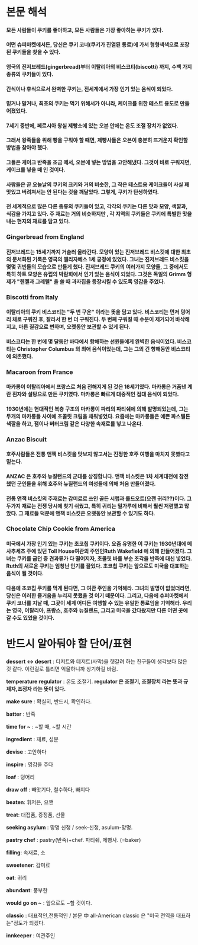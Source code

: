 # 본문 해석

#### 모든 사람들이 쿠키를 좋아하고, 모든 사람들은 가장 좋아하는 쿠키가 있다.

#### 어떤 슈퍼마켓에서든, 당신은 쿠키 코너(쿠키가 진열된 통로)에 가서 형형색색으로 포장된 쿠키들을 찾을 수 있다.

#### 영국의 진저브레드(gingerbread)부터 이탈리아의 비스코티(biscotti) 까지, 수백 가지 종류의 쿠키들이 있다.

#### 간식이나 후식으로서 완벽한 쿠키는, 전세계에서 가장 인기 있는 음식이 되었다.

#### 믿거나 말거나, 최초의 쿠키는 먹기 위해서가 아니라, 케이크를 위한 테스트 용도로 만들어졌었다.

#### 7세기 중반에, 페르시아 왕실 제빵소에 있는 오븐 안에는 온도 조절 장치가 없었다.

#### 그래서 왕족들을 위해 빵을 구워야 할 때면, 제빵사들은 오븐이 충분히 뜨거운지 확인할 방법을 찾아야 했다.

#### 그들은 케이크 반죽을 조금 떼서, 오븐에 넣는 방법을 고안해냈다. 그것이 바로 구워지면, 케이크를 넣을 때 인 것이다.

#### 사람들은 곧 오늘날의 쿠키의 크키와 거의 비슷한, 그 작은 테스트용 케이크들이 사실 꽤 맛있고 버려져서는 안 된다는 것을 깨달았다. 그렇게, 쿠키가 탄생하였다.

#### 전 세계적으로 많은 다른 종류의 쿠키들이 있고, 각각의 쿠키는 다른 맛과 모양, 색깔과, 식감을 가지고 있다. 주 재료는 거의 비슷하지만 , 각 지역의 쿠키들은 쿠키에 특별한 맛을 내는 현지의 재료를 담고 있다.

### Gingerbread from England

#### 진저브레드는 15세기까지 거슬러 올라간다. 모양이 있는 진저브레드 비스킷에 대한 최초의 문서화된 기록은 영국의 엘리자베스 1세 궁정에 있었다. 그녀는 진저브레드 비스킷을 몇몇 귀빈들의 모습으로 만들게 했다. 진저브레드 쿠키의 여러가지 모양들, 그 중에서도 특히 하트 모양은 유럽의 박람회에서 인기 있는 음식이 되었다. 그것은 독일의 Grimm 형제가 "헨젤과 그레텔" 을 쓸 때 과자집을 등장시킬 수 있도록 영감을 주었다.

### Biscotti from Italy

#### 이탈리아의 쿠키 비스코티는 "두 번 구운" 이라는 뜻을 담고 있다. 비스코티는 먼저 덩어리 채로 구워진 후, 잘라서 한 번 더 구워진다. 두 번째 구워질 때 수분이 제거되어 바삭해지고, 마른 질감으로 변하며, 오랫동안 보관할 수 있게 된다.

#### 비스코티는 한 번에 몇 달동안 바다에서 항해하는 선원들에게 완벽한 음식이었다. 비스코티는 Christopher Columbus 의 최애 음식이었는데, 그는 그의 긴 항해동안 비스코티에 의존했다.

### Macaroon from France

#### 마카롱이 이탈리아에서 프랑스로 처음 전해지게 된 것은 16세기였다. 마카롱은 거품낸 계란 흰자와 설탕으로 만든 쿠키였다. 마카롱은 빠르게 대중적인 접대 음식이 되었다.

#### 1930년에는 현대적인 복층 구조의 마카롱이 파리의 파티쉐에 의해 발명되었는데, 그는 두개의 마카롱들 사이에 초콜릿 크림을 채워넣었다. 요즘에는 마카롱들은 예쁜 파스텔톤 색깔을 하고, 잼이나 버터크림 같은 다양한 속재료를 넣고 나온다.

### Anzac Biscuit

#### 호주사람들은 전통 앤잭 비스킷을 맛보지 않고서는 진정한 호주 여행을 마치지 못했다고 믿는다.

#### ANZAC 은 호주와 뉴질랜드의 군대를 상징합니다. 앤잭 비스킷은 1차 세계대전에 참전했던 군인들을 위해 호주와 뉴질랜드의 여성들에 의해 처음 만들어졌다.

#### 전통 앤잭 비스킷의 주재료는 감미료로 쓰인 골든 시럽과 롤드오트(으깬 귀리??)이다. 그 두가지 재료는 전쟁 당시에 찾기 쉬웠고, 특히 귀리는 밀가루에 비해서 훨씬 저렴했고 많았다. 그 재료들 덕분에 앤잭 비스킷은 오랫동안 보관할 수 있기도 하다.

### Chocolate Chip Cookie from America

#### 미국에서 가장 인기 있는 쿠키는 초코칩 쿠키이다. 요즘 유명한 이 쿠키는 1930년대에 메사추세츠 주에 있던 Toll House여관의 주인인Ruth Wakefield 에 의해 만들어졌다. 그녀는 쿠키를 굽던 중 견과류가 다 떨어지자, 초콜릿 바를 부순 조각을 반죽에 대신 넣었다. Ruth의 새로운 쿠키는 엄청난 인기를 끌었다. 초코칩 쿠키는 앞으로도 미국을 대표하는 음식이 될 것이다.

#### 다음에 초코칩 쿠키를 먹게 된다면, 그 여관 주인을 기억해라. 그녀의 발명이 없었더라면, 당신은 이러한 즐거움을 누리지 못했을 것 이기 때문이다. 그리고, 다음에 슈퍼마켓에서 쿠키 코너를 지날 때, 그곳이 세계 어디든 여행할 수 있는 유일한 통로임을 기억해라. 우리는 영국, 이탈리아, 프랑스, 호주와 뉴질랜드, 그리고 미국을 갔다왔지만 다른 어떤 곳에 갈 수도 있었을 것이다.

# 반드시 알아둬야 할 단어/표현

**dessert <-> desert** : 디저트와 데저트(사막)을 헷갈려 하는 친구들이 생각보다 많은 것 같다. 이런걸로 틀리면 억울하니까 상기하길 바람. 

**temperature regulator** : 온도 조절기. **regulator 은 조절기, 조절장치 라는 뜻과 규제자,조정자 라는 뜻이 있다.**

**make sure** : 확실히, 반드시, 확인하다.

**batter** : 반죽

**time for \~** : ~할 때, ~할 시간

**ingredient** : 재료, 성분

**devise** : 고안하다

**inspire** : 영감을 주다 

**loaf** : 덩어리 

**draw off** : 빼앗기다, 철수하다, 빠지다

**beaten**: 휘저은, 으깬

**treat**: 대접품, 증정품, 선물

**seeking asylum** : 망명 신청 / seek-신청, asulum-망명.

**pastry chef** : pastry(반죽)+chef. 파티쉐, 제빵사. (=baker)

**filling**: 속재료, 소

**sweetener**: 감미료 

**oat**: 귀리

**abundant**: 풍부한

**would go on \~** : 앞으로도 ~할 것이다.

**classic** : 대표적인,전통적인 / 본문 中 all-American classic 은 "미국 전역을 대표하는"정도가 되겠다.

**innkeeper** : 여관주인
